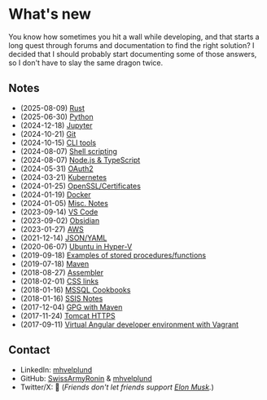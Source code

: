 # What's new

You know how sometimes you hit a wall while developing, and that starts a long quest through forums and documentation to
find the right solution? I decided that I should probably start documenting some of those answers, so I don't have to
slay the same dragon twice.

## Notes

- (2025-08-09) [Rust](./Programming/Rust.md)
- (2025-06-30) [Python](./Programming/Python.md)
- (2024-12-18) [Jupyter](./Programming/Jupyter.md)
- (2024-10-21) [Git](./Miscellaneous/Git.md)
- (2024-10-15) [CLI tools](./DevOps/CLI.md)
- (2024-08-07) [Shell scripting](./DevOps/BashScripting.md)
- (2024-08-07) [Node.js & TypeScript](./Programming/Node.md)
- (2024-05-31) [OAuth2](./Miscellaneous/OAuth2.md)
- (2024-03-21) [Kubernetes](./Miscellaneous/Kubernetes.md)
- (2024-01-25) [OpenSSL/Certificates](./Miscellaneous/Certificates.md)
- (2024-01-19) [Docker](./DevOps/Docker.md)
- (2024-01-05) [Misc. Notes](./Miscellaneous/MiscNotes.md)
- (2023-09-14) [VS Code](./Miscellaneous/VS%20Code.md)
- (2023-09-02) [Obsidian](./Miscellaneous/ObsidianNotes.md)
- (2023-01-27) [AWS](./DevOps/AWS.md)
- (2021-12-14) [JSON/YAML](./Miscellaneous/JsonYaml.md)
- (2020-06-07) [Ubuntu in Hyper-V](./Miscellaneous/UbuntuHyperV.md)
- (2019-09-18) [Examples of stored procedures/functions](./Programming/StoredProcedureExamples.md)
- (2019-07-18) [Maven](./Miscellaneous/Maven.md)
- (2018-08-27) [Assembler](./Programming/Assembler.md)
- (2018-02-01) [CSS links](./Miscellaneous/CoolCSSLinks.md)
- (2018-01-16) [MSSQL Cookbooks](./Programming/MssqlCookbooks.md)
- (2018-01-16) [SSIS Notes](./Miscellaneous/SsisNotes.md)
- (2017-12-04) [GPG with Maven](./Miscellaneous/Gpg-maven.md)
- (2017-11-24) [Tomcat HTTPS](./Miscellaneous/TomcatSSL.md)
- (2017-09-11) [Virtual Angular developer environment with Vagrant](./Programming/VirtualDeveloperEnvironmentWithVagrant.md)

## Contact

- LinkedIn: [mhvelplund](https://www.linkedin.com/in/mhvelplund)
- GitHub: [SwissArmyRonin](https://github.com/SwissArmyRonin) &amp; [mhvelplund](https://github.com/mhvelplund)
- Twitter/X: 🚫 (_Friends don't let friends support [Elon Musk](https://www.google.com/search?q=elon+musk+is+a+clown&udm=2)._)

<!--
Expired :)
<div data-iframe-width="150" data-iframe-height="270" data-share-badge-id="a87b3f45-aa9b-4875-9744-74a02c0727a4"></div>
<div style="float:right">
<a href="files/AWS Certified Solutions Architect - Associate certificate.pdf"><img src="img/AWS_Certified_Logo_SAA_294x230_Color.png" alt=""></a>
</div>
<script type="text/javascript" src="https://platform.linkedin.com/badges/js/profile.js" async defer></script>
<script type="text/javascript" async src="//cdn.youracclaim.com/assets/utilities/embed.js"></script>
-->
